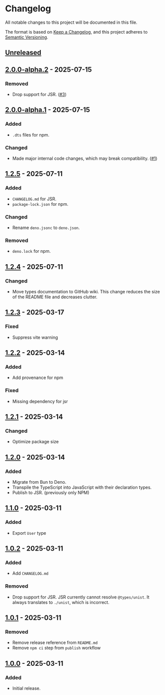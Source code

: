 # Changelog

All notable changes to this project will be documented in this file.

The format is based on [Keep a Changelog](https://keepachangelog.com/en/1.1.0/),
and this project adheres to
[Semantic Versioning](https://semver.org/spec/v2.0.0.html).

## [Unreleased]

## [2.0.0-alpha.2] - 2025-07-15

### Removed

- Drop support for JSR. ([#3])

## [2.0.0-alpha.1] - 2025-07-15

### Added

- `.dts` files for npm.

### Changed

- Made major internal code changes, which may break compatibility. ([#1])

## [1.2.5] - 2025-07-11

### Added

- `CHANGELOG.md` for JSR.
- `package-lock.json` for npm.

### Changed

- Rename `deno.jsonc` to `deno.json`.

### Removed

- `deno.lock` for npm.

## [1.2.4] - 2025-07-11

### Changed

- Move types documentation to GitHub wiki. This change reduces the size of the
  README file and decreases clutter.

## [1.2.3] - 2025-03-17

### Fixed

- Suppress vite warning

## [1.2.2] - 2025-03-14

### Added

- Add provenance for npm

### Fixed

- Missing dependency for jsr

## [1.2.1] - 2025-03-14

### Changed

- Optimize package size

## [1.2.0] - 2025-03-14

### Added

- Migrate from Bun to Deno.
- Transpile the TypeScript into JavaScript with their declaration types.
- Publish to JSR. (previously only NPM)

## [1.1.0] - 2025-03-11

### Added

- Export `User` type

## [1.0.2] - 2025-03-11

### Added

- Add `CHANGELOG.md`

### Removed

- Drop support for JSR. JSR currently cannot resolve `@types/unist`. It always
  translates to `./unist`, which is incorrect.

## [1.0.1] - 2025-03-11

### Removed

- Remove release reference from `README.md`
- Remove `npm ci` step from `publish` workflow

## [1.0.0] - 2025-03-11

### Added

- Initial release.

[unreleased]: https://github.com/quadratz/tgast/compare/v2.0.0-alpha.1...HEAD
[2.0.0-alpha.2]: https://github.com/quadratz/tgast/compare/v2.0.0-alpha.1...v2.0.0-alpha.2
[2.0.0-alpha.1]: https://github.com/quadratz/tgast/compare/v1.2.5...v2.0.0-alpha.1
[1.2.5]: https://github.com/quadratz/tgast/compare/v1.2.4...v1.2.5
[1.2.4]: https://github.com/quadratz/tgast/compare/v1.2.3...v1.2.4
[1.2.3]: https://github.com/quadratz/tgast/compare/v1.2.2...v1.2.3
[1.2.2]: https://github.com/quadratz/tgast/compare/v1.2.1...v1.2.2
[1.2.1]: https://github.com/quadratz/tgast/compare/v1.2.0...v1.2.1
[1.2.0]: https://github.com/quadratz/tgast/compare/v1.1.0...v1.2.0
[1.1.0]: https://github.com/quadratz/tgast/compare/v1.0.2...v1.1.0
[1.0.2]: https://github.com/quadratz/tgast/compare/v1.0.1...v1.0.2
[1.0.1]: https://github.com/quadratz/tgast/compare/v1.0.0...v1.0.1
[1.0.0]: https://github.com/quadratz/tgast/releases/tag/v1.0.0
[#1]: https://github.com/quadratz/tgast/pull/1
[#3]: https://github.com/quadratz/tgast/pull/3
